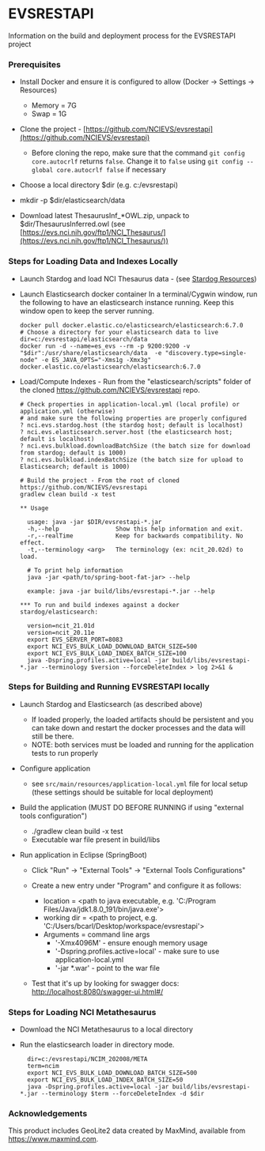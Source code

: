 # EVSRESTAPI

Information on the build and deployment process for the EVSRESTAPI project

### Prerequisites

* Install Docker and ensure it is configured to allow (Docker -> Settings -> Resources)
    * Memory = 7G
    * Swap = 1G
* Clone the project - [https://github.com/NCIEVS/evsrestapi](https://github.com/NCIEVS/evsrestapi)
    * Before cloning the repo, make sure that the command `git config core.autocrlf` returns `false`. Change it to `false` using `git config --global core.autocrlf false` if necessary

* Choose a local directory $dir (e.g. c:/evsrestapi)
* mkdir -p $dir/elasticsearch/data
* Download latest ThesaurusInf_*OWL.zip, unpack to $dir/ThesaurusInferred.owl (see [https://evs.nci.nih.gov/ftp1/NCI_Thesaurus/](https://evs.nci.nih.gov/ftp1/NCI_Thesaurus/))

### Steps for Loading Data and Indexes Locally

* Launch Stardog and load NCI Thesaurus data - (see [Stardog Resources](STARDOG.md))
* Launch Elasticsearch docker container 
In a terminal/Cygwin window, run the following to have an elasticsearch instance running. Keep this window open to keep the server running.

      docker pull docker.elastic.co/elasticsearch/elasticsearch:6.7.0
      # Choose a directory for your elasticsearch data to live
      dir=c:/evsrestapi/elasticsearch/data
      docker run -d --name=es_evs --rm -p 9200:9200 -v "$dir":/usr/share/elasticsearch/data  -e "discovery.type=single-node" -e ES_JAVA_OPTS="-Xms1g -Xmx3g"  docker.elastic.co/elasticsearch/elasticsearch:6.7.0


* Load/Compute Indexes - Run from the "elasticsearch/scripts" folder of the cloned https://github.com/NCIEVS/evsrestapi repo.

      # Check properties in application-local.yml (local profile) or application.yml (otherwise)
      # and make sure the following properties are properly configured 
      ? nci.evs.stardog.host (the stardog host; default is localhost) 
      ? nci.evs.elasticsearch.server.host (the elasticsearch host; default is localhost)
      ? nci.evs.bulkload.downloadBatchSize (the batch size for download from stardog; default is 1000)
      ? nci.evs.bulkload.indexBatchSize (the batch size for upload to Elasticsearch; default is 1000)

      # Build the project - From the root of cloned https://github.com/NCIEVS/evsrestapi
      gradlew clean build -x test
      
      ** Usage
      
        usage: java -jar $DIR/evsrestapi-*.jar
        -h,--help                Show this help information and exit.
        -r,--realTime            Keep for backwards compatibility. No effect.
        -t,--terminology <arg>   The terminology (ex: ncit_20.02d) to load.

        # To print help information
        java -jar <path/to/spring-boot-fat-jar> --help 
        
        example: java -jar build/libs/evsrestapi-*.jar --help
      
      *** To run and build indexes against a docker stardog/elasticsearch:

        version=ncit_21.01d
        version=ncit_20.11e
        export EVS_SERVER_PORT=8083
        export NCI_EVS_BULK_LOAD_DOWNLOAD_BATCH_SIZE=500
        export NCI_EVS_BULK_LOAD_INDEX_BATCH_SIZE=100
        java -Dspring.profiles.active=local -jar build/libs/evsrestapi-*.jar --terminology $version --forceDeleteIndex > log 2>&1 &


### Steps for Building and Running EVSRESTAPI locally

* Launch Stardog and Elasticsearch (as described above)
    * If loaded properly, the loaded artifacts should be persistent and you can take down and restart the docker processes and the data will still be there.
    * NOTE: both services must be loaded and running for the application tests to run properly
* Configure application
    * see `src/main/resources/application-local.yml` file for local setup (these settings should be suitable for local deployment)
* Build the application (MUST DO BEFORE RUNNING if using "external tools configuration")
    * ./gradlew clean build -x test
    * Executable war file present in build/libs

* Run application in Eclipse (SpringBoot)
    * Click "Run" -> "External Tools" -> "External Tools Configurations"
    * Create a new entry under "Program" and configure it as follows:
        * location = <path to java executable, e.g. 'C:/Program Files/Java/jdk1.8.0_191/bin/java.exe'>
        * working dir = <path to project, e.g. 'C:/Users/bcarl/Desktop/workspace/evsrestapi'>
        * Arguments = command line args
            * '-Xmx4096M' - ensure enough memory usage
            * '-Dspring.profiles.active=local' - make sure to use application-local.yml
            * '-jar *.war' - point to the war file

    * Test that it's up by looking for swagger docs: [http://localhost:8080/swagger-ui.html#/](http://localhost:8080/swagger-ui.html#/)

### Steps for Loading NCI Metathesaurus

* Download the NCI Metathesaurus to a local directory

* Run the elasticsearch loader in directory mode.

        dir=c:/evsrestapi/NCIM_202008/META
        term=ncim
        export NCI_EVS_BULK_LOAD_DOWNLOAD_BATCH_SIZE=500
        export NCI_EVS_BULK_LOAD_INDEX_BATCH_SIZE=50
        java -Dspring.profiles.active=local -jar build/libs/evsrestapi-*.jar --terminology $term --forceDeleteIndex -d $dir

### Acknowledgements

This product includes GeoLite2 data created by MaxMind, available from <https://www.maxmind.com>.
